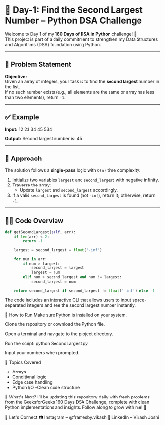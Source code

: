 # 📌 Day-1: Find the Second Largest Number – Python DSA Challenge

Welcome to Day 1 of my **160 Days of DSA in Python** challenge! 🚀  
This project is part of a daily commitment to strengthen my Data Structures and Algorithms (DSA) foundation using Python.

---

## 🧠 Problem Statement

**Objective:**  
Given an array of integers, your task is to find the **second largest** number in the list.  
If no such number exists (e.g., all elements are the same or array has less than two elements), return `-1`.

---

## ✅ Example

**Input:**
12 23 34 45 534

**Output:**
Second largest number is: 45

---

## 🧾 Approach

The solution follows a **single-pass** logic with `O(n)` time complexity:

1. Initialize two variables `largest` and `second_largest` with negative infinity.
2. Traverse the array:
   - Update `largest` and `second_largest` accordingly.
3. If a valid `second_largest` is found (not `-inf`), return it; otherwise, return `-1`.

---

## 🧑‍💻 Code Overview

```python
def getSecondLargest(self, arr):
    if len(arr) < 2:
        return -1

    largest = second_largest = float('-inf')

    for num in arr:
        if num > largest:
            second_largest = largest
            largest = num
        elif num > second_largest and num != largest:
            second_largest = num

    return second_largest if second_largest != float('-inf') else -1
```
The code includes an interactive CLI that allows users to input space-separated integers and see the second largest number instantly.

🏁 How to Run
Make sure Python is installed on your system.

Clone the repository or download the Python file.

Open a terminal and navigate to the project directory.

Run the script:
python SecondLargest.py

Input your numbers when prompted.

📌 Topics Covered
- Arrays
- Conditional logic
- Edge case handling
- Python I/O
-Clean code structure


🚀 What's Next?
I’ll be updating this repository daily with fresh problems from the GeeksforGeeks 160 Days DSA Challenge, complete with clean Python implementations and insights. Follow along to grow with me! 🌱


🤝 Let's Connect
📷 Instagram – @framesby.vikash
💼 LinkedIn – Vikash Joshi

